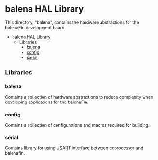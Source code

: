 # balena HAL Library

This directory, "balena", contains the hardware abstractions for the balenaFin development board.

- [balena HAL Library](#balena-hal-library)
  - [Libraries](#libraries)
    - [balena](#balena)
    - [config](#config)
    - [serial](#serial)

## Libraries

### balena

Contains a collection of hardware abstractions to reduce complexity when developing applications for the balenaFin.

### config

Contains a collection of configurations and macros required for building.

### serial

Contains library for using USART interface between coprocessor and balenafin.